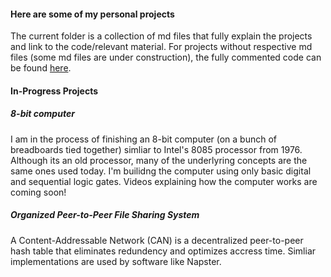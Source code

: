 #### Here are some of my personal projects


The current folder is a collection of md files that fully explain the projects and link to the code/relevant material. For projects without respective md files (some md files are under construction), the fully commented code can be found [here](https://github.com/andy9kv/Projects/tree/master/Project_Files).


#### In-Progress Projects

##### 8-bit computer

I am in the process of finishing an 8-bit computer (on a bunch of breadboards tied together) simliar to Intel's 8085 processor from 1976.
Although its an old processor, many of the underlyring concepts are the same ones used today. I'm builidng the computer using only basic digital and sequential logic gates. Videos explaining how the computer works are coming soon!

##### Organized Peer-to-Peer File Sharing System

A Content-Addressable Network (CAN) is a decentralized peer-to-peer hash table that eliminates redundency and optimizes accress time. Simliar implementations are used by software like Napster.
